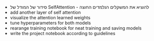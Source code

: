 - סידור של המודל של SelfAttention - להוציא את המשקלים הנלמדים החוצה
- add another layer of self attention
- visualize the attention learned weights
- tune hyperparameters for both models
- rearange training notebook for neat training and saving models
- write the project notebook according to guidelines